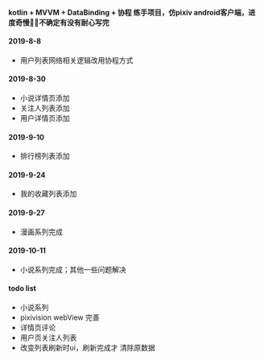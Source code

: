 #### kotlin + MVVM + DataBinding + 协程 练手项目，仿pixiv android客户端，进度奇慢:snail::snail:不确定有没有耐心写完

#### 2019-8-8  
- 用户列表网络相关逻辑改用协程方式  

#### 2019-8-30  
- 小说详情页添加
- 关注人列表添加
- 用户详情页添加

#### 2019-9-10  
- 排行榜列表添加

#### 2019-9-24
- 我的收藏列表添加

#### 2019-9-27
- 漫画系列完成

#### 2019-10-11
- 小说系列完成；其他一些问题解决

#### todo list  
- 小说系列
- pixivision webView 完善
- 详情页评论
- 用户页关注人列表
- 改变列表刷新时ui，刷新完成才 清除原数据
